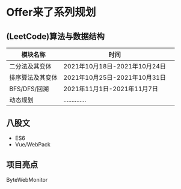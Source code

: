 # Offer来了系列规划



## (LeetCode)算法与数据结构



| 模块名称         | 时间                          |      |
| ---------------- | ----------------------------- | ---- |
| 二分法及其变体   | 2021年10月18日-2021年10月24日 |      |
| 排序算法及其变体 | 2021年10月25日-2021年10月31日 |      |
| BFS/DFS/回溯     | 2021年11月1日-2021年11月7日   |      |
| 动态规划         | ..............                |      |



## 八股文



- ES6
- Vue/WebPack



## 项目亮点



ByteWebMonitor


